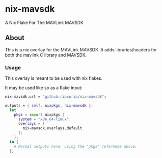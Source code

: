 # nix-mavsdk
A Nix Flake For The MAVLink MAVSDK

## About

This is a nix overlay for the MAVLink MAVSDK. It adds libraries/headers for both
the mavlink C library and MAVSDK.

### Usage

This overlay is meant to be used with nix flakes.

It may be used like so as a flake input:

```nix
nix-mavsdk.url = "github:ripxorip/nix-mavsdk";

outputs = { self, nixpkgs, nix-mavsdk }:
  let
    pkgs = import nixpkgs {
      system = "x86_64-linux";
      overlays = [
        nix-mavsdk.overlays.default
      ];
    };
  in {
    # Normal outputs here, using the 'pkgs' reference above.
  };
```


